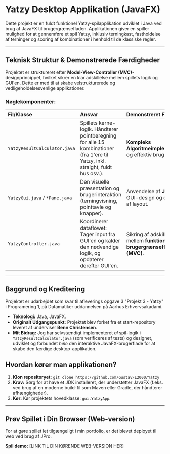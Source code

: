 # Yatzy Desktop Applikation (JavaFX)

Dette projekt er en fuldt funktionel Yatzy-spilapplikation udviklet i Java ved brug af JavaFX til brugergrænsefladen. Applikationen giver en spiller mulighed for at gennemføre et spil Yatzy, inklusiv terningkast, fastholdelse af terninger og scoring af kombinationer i henhold til de klassiske regler.


---

## Teknisk Struktur & Demonstrerede Færdigheder

Projektet er struktureret efter **Model-View-Controller (MVC)**-designprincippet, hvilket sikrer en klar adskillelse mellem spillets logik og GUI'en. Dette er med til at skabe velstrukturerede og vedligeholdelsesvenlige applikationer.

### Nøglekomponenter:

| Fil/Klasse | Ansvar | Demonstreret Færdighed |
| :--- | :--- | :--- |
| `YatzyResultCalculator.java` | Spillets kerne-logik. Håndterer pointberegning for alle 15 kombinationer (fra 1'ere til Yatzy, inkl. straight, fuldt hus osv.). | **Kompleks Algoritmeimplementering** og effektiv brug af **Arrays**. |
| `YatzyGui.java` / `*Pane.java` | Den visuelle præsentation og brugerinteraktion (terningvisning, pointtavle og knapper). | Anvendelse af **JavaFX** til GUI-design og opbygning af layout. |
| `YatzyController.java` | Koordinerer dataflowet: Tager input fra GUI'en og kalder den nødvendige logik, og opdaterer derefter GUI'en. | Sikring af adskillelse mellem **funktionalitet og brugergrænseflade (MVC)**. |

---

## Baggrund og Kreditering

Projektet er udarbejdet som svar til afleverings opgave 3 "Projekt 3 - Yatzy" i Programering 1, på Datamatiker uddannelsen på Aarhus Erhvervsakadami. 

* **Teknologi:** Java, JavaFX.
* **Originalt Udgangspunkt:** Projektet blev forket fra et start-repository leveret af underviser **Benn Christensen**.
* **Mit Bidrag:** Jeg har selvstændigt implementeret *al* spil-logik i `YatzyResultCalculator.java` (som verificeres af tests) og designet, udviklet og forbundet *hele* den interaktive JavaFX-brugerflade for at skabe den færdige desktop-applikation.

## Hvordan kører man applikationen?

1.  **Klon repositoryet:** `git clone https://github.com/GustavFL2000/Yatzy`
2.  **Krav:** Sørg for at have et JDK installeret, der understøtter JavaFX (f.eks. ved brug af en moderne build-fil som Maven eller Gradle, der håndterer afhængigheder).
3.  **Kør:** Kør projektets hovedklasse: `gui.YatzyApp`.

---

## Prøv Spillet i Din Browser (Web-version)

For at gøre spillet let tilgængeligt i min portfolio, er det blevet deployet til web ved brug af JPro.

**Spil demo:** [LINK TIL DIN KØRENDE WEB-VERSION HER]
